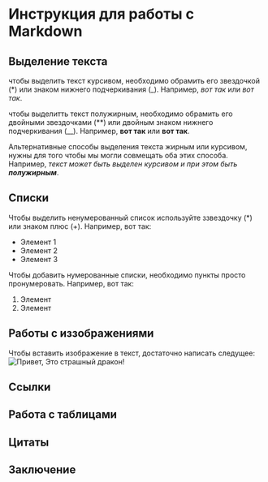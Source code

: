 # Инструкция для работы с Markdown

## Выделение текста

чтобы выделить текст курсивом, необходимо обрамить его звездочкой (*) или знаком нижнего подчеркивания (_). Например, *вот так* или _вот так_.

чтобы выделитть текст полужирным, необходимо обрамить его двойными звездочками (**) или двойным знаком нижнего подчеркивания (__). Например, **вот так** или __вот так__.

Альтернативные способы выделения текста жирным или курсивом, нужны для того чтобы мы могли совмещать оба этих способа. Например, _текст может быть выделен курсивом и при этом быть **полужирным**_.

## Списки

Чтобы выделить ненумерованный список используйте ззвездочку (*) или знаком плюс (+).
Например, вот так:
* Элемент 1
* Элемент 2
* Элемент 3

Чтобы добавить нумерованные списки, необходимо пункты просто пронумеровать.
Например, вот так:
1. Элемент
2. Элемент

## Работы с иззображениями

Чтобы вставить изображение в текст, достаточно написать следущее:
![Привет, Это страшный дракон!](%D0%94%D1%80%D0%B0%D0%BA%D0%BE%D0%BD.jpg)

## Ссылки

## Работа с таблицами

## Цитаты

## Заключение
